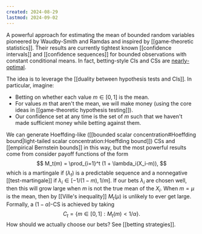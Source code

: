 ```yaml
---
created: 2024-08-29
lastmod: 2024-09-02
---
```


A powerful approach for estimating the mean of bounded random variables pioneered by Waudby-Smith and Ramdas and inspired by [[game-theoretic statistics]]. Their results are currently tightest known [[confidence intervals]] and [[confidence sequences]] for bounded observations with constant conditional means. In fact, betting-style CIs and CSs are [nearly-optimal](https://arxiv.org/pdf/2310.01547).

The idea is to leverage the [[duality between hypothesis tests and CIs]]. In particular, imagine: 
- Betting on whether each value $m\in[0,1]$ is the mean.
- For values $m$ that aren't the mean, we will make money (using the core ideas in [[game-theoretic hypothesis testing]]). 
- Our confidence set at any time is the set of $m$ such that we haven't made sufficient money while betting against them. 

We can generate Hoeffding-like ([[bounded scalar concentration#Hoeffding bound|light-tailed scalar concentration:Hoeffding bound]]) CSs and [[empirical Bernstein bounds]] in this way, but the most powerful results come from consider payoff functions of the form
$$
M_t(m) = \prod_{i=1}^t (1 + \lambda_i(X_i-m)),
$$
which is a martingale if $(\lambda_t)$ is a predictable sequence and a nonnegative [[test-martingale]] if $\lambda_i \in [-1/(1-m), 1/m]$. If our bets $\lambda_i$ are chosen well, then this will grow large when $m$ is not the true mean of the $X_i$. When $m=\mu$ is the mean, then by [[Ville's inequality]] $M_t(\mu)$ is unlikely to ever get large. Formally, a $(1-\alpha)$-CS is achieved by taking 
$$
C_t = \{m\in[0,1]: M_t(m)<1/\alpha\}.
$$
How should we actually choose our bets? See [[betting strategies]].
